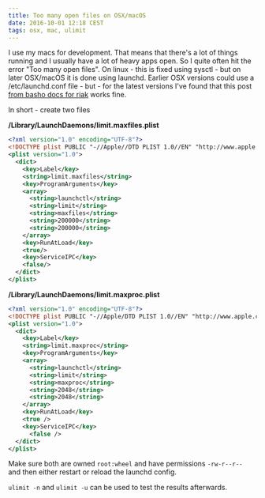 ```yaml
---
title: Too many open files on OSX/macOS
date: 2016-10-01 12:18 CEST
tags: osx, mac, ulimit
---
```


I use my macs for development. That means that there's a lot of things running and I usually have a lot of heavy apps open. So I quite often hit the error "Too many open files". On linux - this is fixed using sysctl - but on later OSX/macOS it is done using launchd. Earlier OSX versions could use a /etc/launchd.conf file - but - for the latest versions I've found that this post [from basho docs for riak](https://docs.basho.com/riak/kv/2.1.4/using/performance/open-files-limit/#mac-os-x) works fine.

In short - create two files

**/Library/LaunchDaemons/limit.maxfiles.plist**

```xml
<?xml version="1.0" encoding="UTF-8"?>
<!DOCTYPE plist PUBLIC "-//Apple//DTD PLIST 1.0//EN" "http://www.apple.com/DTDs/PropertyList-1.0.dtd">
<plist version="1.0">
  <dict>
    <key>Label</key>
    <string>limit.maxfiles</string>
    <key>ProgramArguments</key>
    <array>
      <string>launchctl</string>
      <string>limit</string>
      <string>maxfiles</string>
      <string>200000</string>
      <string>200000</string>
    </array>
    <key>RunAtLoad</key>
    <true/>
    <key>ServiceIPC</key>
    <false/>
  </dict>
</plist>
```

**/Library/LaunchDaemons/limit.maxproc.plist**

```xml
<?xml version="1.0" encoding="UTF-8"?>
<!DOCTYPE plist PUBLIC "-//Apple/DTD PLIST 1.0//EN" "http://www.apple.com/DTDs/PropertyList-1.0.dtd">
<plist version="1.0">
  <dict>
    <key>Label</key>
    <string>limit.maxproc</string>
    <key>ProgramArguments</key>
    <array>
      <string>launchctl</string>
      <string>limit</string>
      <string>maxproc</string>
      <string>2048</string>
      <string>2048</string>
    </array>
    <key>RunAtLoad</key>
    <true />
    <key>ServiceIPC</key>
      <false />
  </dict>
</plist>
```

Make sure both are owned `root:wheel` and have permissions `-rw-r--r--` and then either restart or reload the launchd config.

`ulimit -n` and `ulimit -u` can be used to test the results afterwards.
